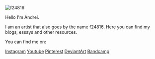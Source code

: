 ![f24816](https://media2.giphy.com/media/JIX9t2j0ZTN9S/200w.gif?cid=790b761107oxyp9uq5ygqko01jssmxukm8tral8n613hevuc&ep=v1_gifs_search&rid=200w.gif&ct=g)

Hello I'm Andrei.

I am an artist that also goes by the name f24816. Here you can find my blogs, essays and other resources.

You can find me on:

[Instagram](https://www.instagram.com/f24816/)
[Youtube](https://www.youtube.com/@f24816/)
[Pinterest](https://www.pinterest.com/f24816/)
[DeviantArt](https://www.deviantart.com/f24816/)
[Bandcamp](https://f24816.bandcamp.com/)